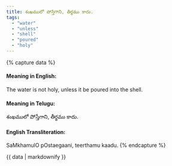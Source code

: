 ```yaml
---
title: శంఖములో పోస్తేగాని, తీర్థము కాదు.
tags:
  - "water"
  - "unless"
  - "shell"
  - "poured"
  - "holy"
---
```


{% capture data %}
#### Meaning in English:
The water is not holy, unless it be poured into the shell.

#### Meaning in Telugu:
శంఖములో పోస్తేగాని, తీర్థము కాదు.

#### English Transliteration:
SaMkhamulO pOstaegaani, teerthamu kaadu.
{% endcapture %}

<div class="notice">{{ data | markdownify }}</div>

